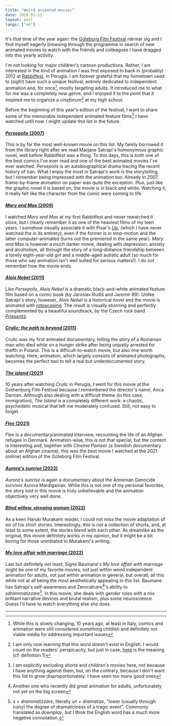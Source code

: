 ```yaml
---
title: "Weird animated movies"
date: 2024-01-23
layout: post
langs: ["en"]
---
```


It's that time of the year again: the [Göteborg Film Festival](https://goteborgfilmfestival.se/en/) närmar sig and I find myself eagerly browsing through the programme in search of new animated movies to watch with the friends and colleagues I have dragged into this yearly activity.

I'm not looking for major children's cartoon productions.
Rather, I am interested in the kind of animation I was first exposed to back in (probably) 2012 at [Rabbitfest](https://filmfreeway.com/Rabbitfest), in Perugia.
I am forever grateful that my hometown used to (_sigh!_) have such a unique festival, entirely dedicated to independent animation and, for once[^1], mostly targeting adults.
It introduced me to what for me was a completely new genre, and I enjoyed it to the point that it inspired me to organize a _cineforum_[^2] at my high school.

Before the beginning of this year's edition of the festival, I want to share some of the memorable independent animated feature films[^3] I have watched until now.
I might update this list in the future.

#### [_Persepolis_ (2007)](https://en.wikipedia.org/wiki/Persepolis_(film))
This is by far the most well-known movie on this list. My family borrowed it from the library right after we read Marjane Satrapi's homonymous graphic novel, well before Rabbitfest was a thing. To this days, this is both one of the best comics I've ever read and one of the best animated movies I've ever watched.
_Persepolis_ is an autobiographical drama tracing the recent history of Iran. 
What I enjoy the most in Satrapi's work is the storytelling, but I remember being impressed with the animation too. 
Already in 2007, frame-by-frame animation on paper was quite the exception. 
Plus, just like the graphic novel it is based on, the movie is in black and white.
Watching it, it really felt like the character from the comic were coming to life.

#### [_Mary and Max_ (2009)](https://en.wikipedia.org/wiki/Mary_and_Max)
I watched _Mary and Max_ at my first Rabbitfest and never rewatched it since, but I clearly remember it as one of the heaviest films of my teen years.
I somehow visually associate it with Pixar's [_Up_](https://en.wikipedia.org/wiki/Up_(2009_film)), (which I have never watched the in its entirety), even if the former is in stop-motion and the latter computer-animated (turns out the premiered in the same year).
_Mary and Max_ is however a much darker movie, dealing with depression, anxiety and alcoholism, all through the story of a long-distance friendship between a lonely eight-year-old girl and a middle-aged autistic adult (so much for those who say animation isn't well suited for serious matters!). 
I do not remember how the movie ends.

#### [_Alois Nebel_ (2011)](https://en.wikipedia.org/wiki/Alois_Nebel)
Like _Persepolis_, _Alois Nebel_ is a dramatic black-and-white animated feature film based on a comic book (by Jaroslav Rudiš and Jaromír 99).
Unlike Satrapi's story, however, _Alois Nebel_ is a historical novel and the movie is animated with [rotoscoping](https://en.wikipedia.org/wiki/Rotoscoping).
The result is visually stunning and perfectly complemented by a beautiful soundtrack, by the Czech rock band [Priessnitz](https://en.wikipedia.org/wiki/Priessnitz_(band)). 


#### [_Crulic: the path to beyond_ (2011)](https://en.wikipedia.org/wiki/Crulic:_The_Path_to_Beyond)
Crulic was my first animated documentary, telling the story of a Romanian man who died while on a hunger strike after being unjustly arrested for thefth in Poland.
This is a difficult-to-watch movie, but also one worth watching. 
Here, animation, which largely consists of animated photographs, becomes the perfect tool to tell a real but underdocumented story.

#### [_The island_ (2021)](https://ro.wikipedia.org/wiki/Insula_(film_din_2021))
10 years after watching _Crulic_ in Perugia, I went for this movie at the Gothenburg Film Festival because I remembered the director's name, Anca Damian. 
Although also dealing with a difficult theme (in this case, immigration), _The Island_ is a completely different work: a chaotic, psychedelic musical that left me moderately confused.
Still, not easy to forget.

#### [_Flee_ (2021)](https://en.wikipedia.org/wiki/Flee_(film))
_Flee_ is a documentary/animated interview, recounting the life of an Afghan refugee in Denmark.
Animation-wise, this is not that special, but the content is interesting and, together with _Cinema Pameer_ (a Swedish documentary about an Afghan cinema), this was the best movie I watched at the 2021 (online) edition of the Göteborg Film Festival.

#### [_Aurora's sunrise_ (2022)](https://en.wikipedia.org/wiki/Aurora%27s_Sunrise)
_Aurora's sunrise_ is again a documentary about the Armenian Genocide survivor Aurora Mardiganian.
While this is not one of my personal favorites, the story told in this movie is truly unbelievable and the animation objectively very well done.

#### [_Blind willow, sleeping woman_ (2022)](https://en.wikipedia.org/wiki/Blind_Willow,_Sleeping_Woman_(film))
As a keen Haruki Murakami reader, I could not miss the movie adaptation of six of his short stories.
Interestingly, this is not a collection of shorts, and, at least to some extent, the stories blend with each other.
As dreamlike as the original, this movie definitely works in my opinion, but it might be a bit boring for those uninitiated to Murakami's writing.

#### [_My love affair with marriage_ (2022)](https://en.wikipedia.org/wiki/My_Love_Affair_with_Marriage)
Last but definitely not least, Signe Baumane's _My love affair with marriage_ might be one of my favorite movies, not just within weird independent animation for adults, not just within animation in general, but overall; all this while not at all being the most aesthetically appealing in this list.
Baumane has Satrapi's self-awareness and Zerocalcare[^4]'s ability to _sdrammatizzare_[^5].
In this movie, she deals with gender roles with a mix brilliant narrative devices and brutal realism, plus some neuroscience.
Guess I'll have to watch everything else she does.

--- 

[^1]: While this is slowly changing, 10 years ago, at least in Italy, comics and animation were still considered something childish and definitely not viable media for addressing important issues
[^2]: I am only now learning that this word doesn't exist in English. I would count on the readers' perspicacity, but just in case, [here](https://en.wiktionary.org/wiki/cineforum) is the meaning (cf. definition 1)
[^3]: I am explicitly excluding shorts and children's movies here, not because I have anything against them, but, on the contrary, because I don't want this list to grow disproportionately: I have seen too many good ones
[^4]: Another one who recently did great animation for adults, unfortunately not yet on the big screen
[^5]: _s_ + _drammatizzare_, literally _un_ + _dramatize_, "lower (usually through irony) the degree of dramaticiness of a tragic event". Commonly translated as _downplay_, but I think the English word has a much more negative connotation.